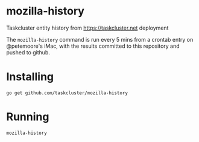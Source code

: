 # mozilla-history
Taskcluster entity history from https://taskcluster.net deployment

The `mozilla-history` command is run every 5 mins from a crontab entry on
@petemoore's iMac, with the results committed to this repository and pushed to
github.

# Installing

```
go get github.com/taskcluster/mozilla-history
```

# Running

```
mozilla-history
```
